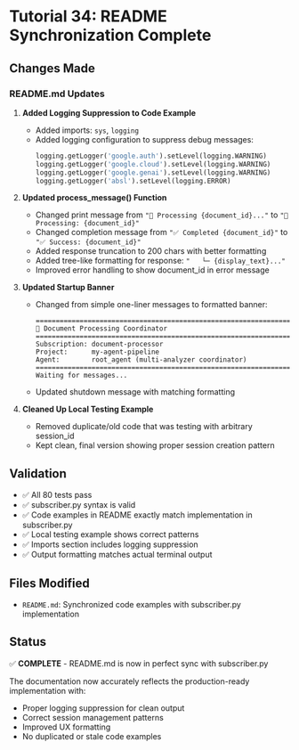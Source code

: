 # Tutorial 34: README Synchronization Complete

## Changes Made

### README.md Updates

1. **Added Logging Suppression to Code Example**
   - Added imports: `sys`, `logging`
   - Added logging configuration to suppress debug messages:
     ```python
     logging.getLogger('google.auth').setLevel(logging.WARNING)
     logging.getLogger('google.cloud').setLevel(logging.WARNING)
     logging.getLogger('google.genai').setLevel(logging.WARNING)
     logging.getLogger('absl').setLevel(logging.ERROR)
     ```

2. **Updated process_message() Function**
   - Changed print message from `"🔄 Processing {document_id}..."` to `"📄 Processing: {document_id}"`
   - Changed completion message from `"✅ Completed {document_id}"` to `"✅ Success: {document_id}"`
   - Added response truncation to 200 chars with better formatting
   - Added tree-like formatting for response: `"   └─ {display_text}..."`
   - Improved error handling to show document_id in error message

3. **Updated Startup Banner**
   - Changed from simple one-liner messages to formatted banner:
     ```
     ======================================================================
     🚀 Document Processing Coordinator
     ======================================================================
     Subscription: document-processor
     Project:      my-agent-pipeline
     Agent:        root_agent (multi-analyzer coordinator)
     ======================================================================
     Waiting for messages...
     ```
   - Updated shutdown message with matching formatting

4. **Cleaned Up Local Testing Example**
   - Removed duplicate/old code that was testing with arbitrary session_id
   - Kept clean, final version showing proper session creation pattern

## Validation

- ✅ All 80 tests pass
- ✅ subscriber.py syntax is valid
- ✅ Code examples in README exactly match implementation in subscriber.py
- ✅ Local testing example shows correct patterns
- ✅ Imports section includes logging suppression
- ✅ Output formatting matches actual terminal output

## Files Modified

- `README.md`: Synchronized code examples with subscriber.py implementation

## Status

✅ **COMPLETE** - README.md is now in perfect sync with subscriber.py

The documentation now accurately reflects the production-ready implementation with:
- Proper logging suppression for clean output
- Correct session management patterns
- Improved UX formatting
- No duplicated or stale code examples
